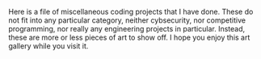 Here is a file of miscellaneous coding projects that I have done. These do not fit into any particular category, neither cybsecurity, nor competitive programming, 
nor really any engineering projects in particular. Instead, these are more or less pieces of art to show off. I hope you enjoy this art gallery while you visit it.

